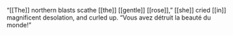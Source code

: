 “[[The]] northern blasts scathe [[the]] [[gentle]] [[rose]],” [[she]] cried [[in]] magnificent desolation, and curled up. “Vous avez détruit la beauté du monde!”
